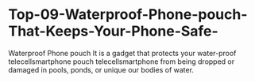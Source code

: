 # Top-09-Waterproof-Phone-pouch-That-Keeps-Your-Phone-Safe-
Waterproof Phone pouch It is a gadget that protects your water-proof telecellsmartphone pouch telecellsmartphone from being dropped or damaged in pools, ponds, or unique our bodies of water. 
